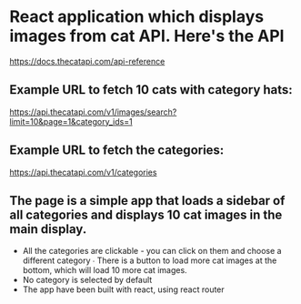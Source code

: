 # React application which displays images from cat API. Here's the API 
https://docs.thecatapi.com/api-reference

## Example URL to fetch 10 cats with category hats: 
https://api.thecatapi.com/v1/images/search?limit=10&page=1&category_ids=1 

## Example URL to fetch the categories: 
https://api.thecatapi.com/v1/categories 

## The page is a simple app that loads a sidebar of all categories and  displays 10 cat images in the main display. 
- All the categories are clickable - you can click on them and choose a different category ∙ There is a button to load more cat images at the bottom, which will load 10 more cat  images. 
- No category is selected by default
- The app have been built with react, using react router

